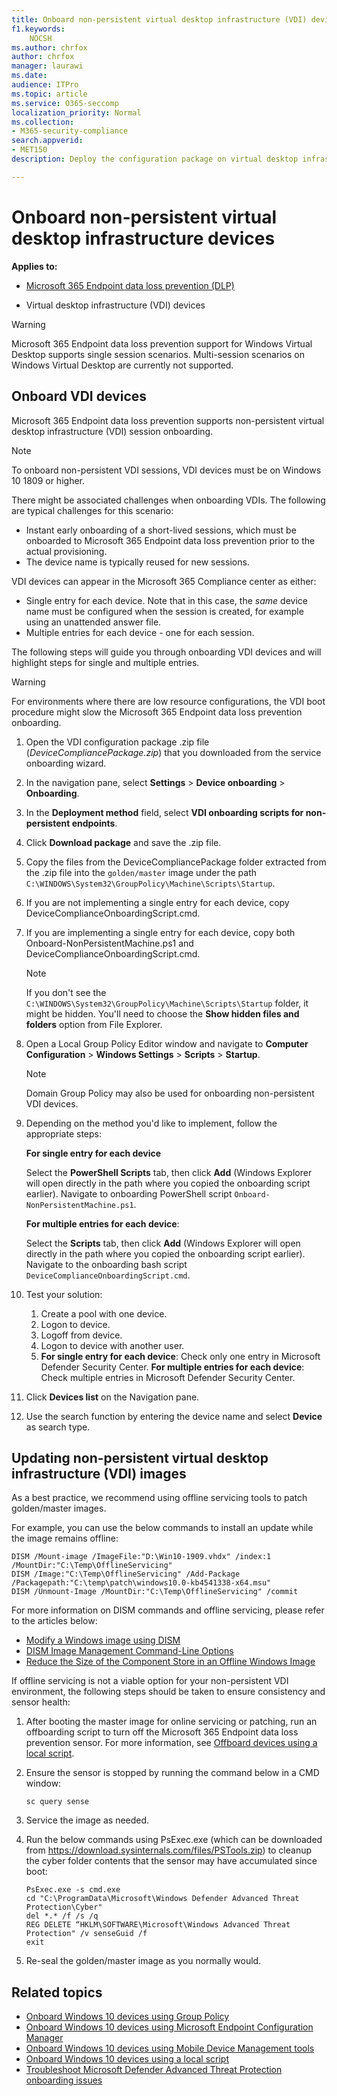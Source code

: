 ```yaml
---
title: Onboard non-persistent virtual desktop infrastructure (VDI) devices
f1.keywords:
    NOCSH
ms.author: chrfox
author: chrfox
manager: laurawi
ms.date:
audience: ITPro
ms.topic: article
ms.service: O365-seccomp
localization_priority: Normal
ms.collection:
- M365-security-compliance
search.appverid:
- MET150
description: Deploy the configuration package on virtual desktop infrastructure (VDI) device so that they are onboarded to the Microsoft 365 Endpoint data loss prevention service.

---
```


# Onboard non-persistent virtual desktop infrastructure devices

**Applies to:**
- [Microsoft 365 Endpoint data loss prevention (DLP)](./endpoint-dlp-learn-about.md)

- Virtual desktop infrastructure (VDI) devices

> [!WARNING]
> Microsoft 365 Endpoint data loss prevention support for Windows Virtual Desktop supports single session scenarios. Multi-session scenarios on Windows Virtual Desktop are currently not supported.

## Onboard VDI devices

Microsoft 365 Endpoint data loss prevention supports non-persistent virtual desktop infrastructure (VDI) session onboarding.

> [!NOTE]
> To onboard non-persistent VDI sessions, VDI devices must be on Windows 10 1809 or higher.

There might be associated challenges when onboarding VDIs. The following are typical challenges for this scenario:

- Instant early onboarding of a short-lived sessions, which must be onboarded to  Microsoft 365 Endpoint data loss prevention prior to the actual provisioning.
- The device name is typically reused for new sessions.

VDI devices can appear in the Microsoft 365 Compliance center as either:

- Single entry for each device.
Note that in this case, the *same* device name must be configured when the session is created, for example using an unattended answer file.
- Multiple entries for each device - one for each session.

The following steps will guide you through onboarding VDI devices and will highlight steps for single and multiple entries.

> [!WARNING]
> For environments where there are low resource configurations, the VDI boot procedure might slow the Microsoft 365 Endpoint data loss prevention onboarding.

1. Open the VDI configuration package .zip file (*DeviceCompliancePackage.zip*) that you downloaded from the service onboarding wizard.

2. In the navigation pane, select **Settings** > **Device onboarding** > **Onboarding**.

3. In the **Deployment method** field, select **VDI onboarding scripts for non-persistent endpoints**.

4. Click **Download package** and save the .zip file.

5. Copy the files from the DeviceCompliancePackage folder extracted from the .zip file into the `golden/master` image under the path `C:\WINDOWS\System32\GroupPolicy\Machine\Scripts\Startup`.

6. If you are not implementing a single entry for each device, copy DeviceComplianceOnboardingScript.cmd.

7. If you are implementing a single entry for each device, copy both Onboard-NonPersistentMachine.ps1 and DeviceComplianceOnboardingScript.cmd.

    > [!NOTE]
    > If you don't see the `C:\WINDOWS\System32\GroupPolicy\Machine\Scripts\Startup` folder, it might be hidden. You'll need to choose the **Show hidden files and folders** option from File Explorer.

8. Open a Local Group Policy Editor window and navigate to **Computer Configuration** > **Windows Settings** > **Scripts** > **Startup**.

   > [!NOTE]
   > Domain Group Policy may also be used for onboarding non-persistent VDI devices.

9. Depending on the method you'd like to implement, follow the appropriate steps:

   **For single entry for each device**

   Select the **PowerShell Scripts** tab, then click **Add** (Windows Explorer will open directly in the path where you copied the onboarding script earlier). Navigate to onboarding PowerShell script `Onboard-NonPersistentMachine.ps1`.

   **For multiple entries for each device**:

   Select the **Scripts** tab, then click **Add** (Windows Explorer will open directly in the path where you copied the onboarding script earlier). Navigate to the onboarding bash script `DeviceComplianceOnboardingScript.cmd`.

10. Test your solution:
    1. Create a pool with one device.
    1. Logon to device.
    1. Logoff from device.
    1. Logon to device with another user.
    1. **For single entry for each device**: Check only one entry in Microsoft Defender Security Center.
       **For multiple entries for each device**: Check multiple entries in Microsoft Defender Security Center.

11. Click **Devices list** on the Navigation pane.

12. Use the search function by entering the device name and select **Device** as search type.

## Updating non-persistent virtual desktop infrastructure (VDI) images

As a best practice, we recommend using offline servicing tools to patch golden/master images.

For example, you can use the below commands to install an update while the image remains offline:

```console
DISM /Mount-image /ImageFile:"D:\Win10-1909.vhdx" /index:1 /MountDir:"C:\Temp\OfflineServicing"
DISM /Image:"C:\Temp\OfflineServicing" /Add-Package /Packagepath:"C:\temp\patch\windows10.0-kb4541338-x64.msu"
DISM /Unmount-Image /MountDir:"C:\Temp\OfflineServicing" /commit
```

For more information on DISM commands and offline servicing, please refer to the articles below:

- [Modify a Windows image using DISM](/windows-hardware/manufacture/desktop/mount-and-modify-a-windows-image-using-dism)
- [DISM Image Management Command-Line Options](/windows-hardware/manufacture/desktop/dism-image-management-command-line-options-s14)
- [Reduce the Size of the Component Store in an Offline Windows Image](/windows-hardware/manufacture/desktop/reduce-the-size-of-the-component-store-in-an-offline-windows-image)

If offline servicing is not a viable option for your non-persistent VDI environment, the following steps should be taken to ensure consistency and sensor health:

1. After booting the master image for online servicing or patching, run an offboarding script to turn off the Microsoft 365 Endpoint data loss prevention sensor. For more information, see [Offboard devices using a local script](dlp-configure-endpoints-script.md#offboard-devices-using-a-local-script).

2. Ensure the sensor is stopped by running the command below in a CMD window:

   ```console
   sc query sense
   ```

3. Service the image as needed.

4. Run the below commands using PsExec.exe (which can be downloaded from https://download.sysinternals.com/files/PSTools.zip) to cleanup the cyber folder contents that the sensor may have accumulated since boot:

    ```console
    PsExec.exe -s cmd.exe
    cd "C:\ProgramData\Microsoft\Windows Defender Advanced Threat Protection\Cyber"
    del *.* /f /s /q
    REG DELETE “HKLM\SOFTWARE\Microsoft\Windows Advanced Threat Protection" /v senseGuid /f
    exit
    ```

5. Re-seal the golden/master image as you normally would.

## Related topics

- [Onboard Windows 10 devices using Group Policy](dlp-configure-endpoints-gp.md)
- [Onboard Windows 10 devices using Microsoft Endpoint Configuration Manager](dlp-configure-endpoints-sccm.md)
- [Onboard Windows 10 devices using Mobile Device Management tools](dlp-configure-endpoints-mdm.md)
- [Onboard Windows 10 devices using a local script](dlp-configure-endpoints-script.md)
- [Troubleshoot Microsoft Defender Advanced Threat Protection onboarding issues](/windows/security/threat-protection/microsoft-defender-atp/troubleshoot-onboarding)
